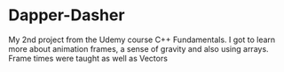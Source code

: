 # Dapper-Dasher
My 2nd project from the Udemy course C++ Fundamentals. I got to learn more about animation frames, a sense of gravity and also using arrays. Frame times were taught as well as Vectors
